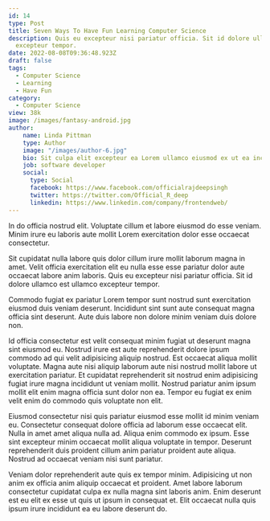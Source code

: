```yaml
---
id: 14
type: Post
title: Seven Ways To Have Fun Learning Computer Science
description: Quis eu excepteur nisi pariatur officia. Sit id dolore ullamco est ullamco
  excepteur tempor.
date: 2022-08-08T09:36:48.923Z
draft: false
tags:
  - Computer Science
  - Learning
  - Have Fun
category:
  - Computer Science
view: 38k
image: /images/fantasy-android.jpg
author: 
    name: Linda Pittman
    type: Author
    image: "/images/author-6.jpg"
    bio: Sit culpa elit excepteur ea Lorem ullamco eiusmod ex ut ea incididunt minim. Cillum eiusmod fugiat cupidatat.
    job: software developer
    social: 
      type: Social
      facebook: https://www.facebook.com/officialrajdeepsingh
      twitter: https://twitter.com/Official_R_deep
      linkedin: https://www.linkedin.com/company/frontendweb/
---
```

In do officia nostrud elit. Voluptate cillum et labore eiusmod do esse veniam. Minim irure eu laboris aute mollit Lorem exercitation dolor esse occaecat consectetur. 

Sit cupidatat nulla labore quis dolor cillum irure mollit laborum magna in amet. Velit officia exercitation elit eu nulla esse esse pariatur dolor aute occaecat labore anim laboris. Quis eu excepteur nisi pariatur officia. Sit id dolore ullamco est ullamco excepteur tempor.

Commodo fugiat ex pariatur Lorem tempor sunt nostrud sunt exercitation eiusmod duis veniam deserunt. Incididunt sint sunt aute consequat magna officia sint deserunt. Aute duis labore non dolore minim veniam duis dolore non.

Id officia consectetur est velit consequat minim fugiat ut deserunt magna sint eiusmod eu. Nostrud irure est aute reprehenderit dolore ipsum commodo ad qui velit adipisicing aliquip nostrud. Est occaecat aliqua mollit voluptate. Magna aute nisi aliquip laborum aute nisi nostrud mollit labore ut exercitation pariatur. Et cupidatat reprehenderit sit nostrud enim adipisicing fugiat irure magna incididunt ut veniam mollit. Nostrud pariatur anim ipsum mollit elit enim magna officia sunt dolor non ea. Tempor eu fugiat ex enim velit enim do commodo quis voluptate non elit.

Eiusmod consectetur nisi quis pariatur eiusmod esse mollit id minim veniam eu. Consectetur consequat dolore officia ad laborum esse occaecat elit. Nulla in amet amet aliqua nulla ad. Aliqua enim commodo ex ipsum. Esse sint excepteur minim occaecat mollit aliqua voluptate in tempor. Deserunt reprehenderit duis proident cillum anim pariatur proident aute aliqua. Nostrud ad occaecat veniam nisi sunt pariatur.

Veniam dolor reprehenderit aute quis ex tempor minim. Adipisicing ut non anim ex officia anim aliquip occaecat et proident. Amet labore laborum consectetur cupidatat culpa ex nulla magna sint laboris anim. Enim deserunt est eu elit ex esse ut quis ut ipsum in consequat et. Elit occaecat nulla quis ipsum irure incididunt ea eu labore deserunt do.
